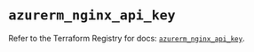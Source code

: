 # `azurerm_nginx_api_key`

Refer to the Terraform Registry for docs: [`azurerm_nginx_api_key`](https://registry.terraform.io/providers/hashicorp/azurerm/4.31.0/docs/resources/nginx_api_key).
